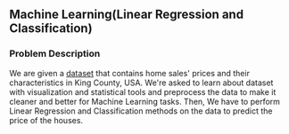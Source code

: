 ## Machine Learning(Linear Regression and Classification)
### Problem Description
We are given a [dataset](https://geodacenter.github.io/data-and-lab/KingCounty-HouseSales2015/) that contains home sales' prices and their characteristics in King County, USA. We're asked to learn about dataset with visualization and statistical tools and preprocess the data to make it cleaner and better for Machine Learning tasks. Then, We have to perform Linear Regression and Classification methods on the data to predict the price of the houses.